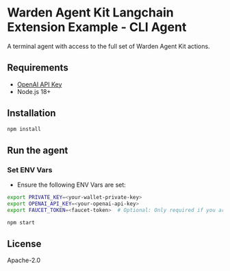 # Warden Agent Kit Langchain Extension Example - CLI Agent

A terminal agent with access to the full set of Warden Agent Kit actions.

## Requirements

-   [OpenAI API Key](https://platform.openai.com/docs/quickstart#create-and-export-an-api-key)
-   Node.js 18+

## Installation

```bash
npm install
```

## Run the agent

### Set ENV Vars

-   Ensure the following ENV Vars are set:

```bash
export PRIVATE_KEY=<your-wallet-private-key>
export OPENAI_API_KEY=<your-openai-api-key>
export FAUCET_TOKEN=<faucet-token>  # Optional: Only required if you are using the faucet tool
```

```bash
npm start
```

## License

Apache-2.0
